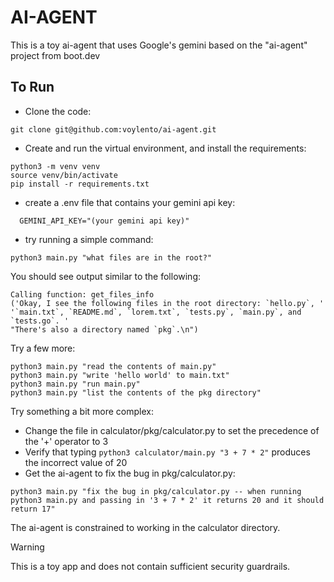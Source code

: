 # AI-AGENT

 This is a toy ai-agent that uses Google's gemini based on the "ai-agent" project from boot.dev

## To Run

- Clone the code:

```
git clone git@github.com:voylento/ai-agent.git
```

- Create and run the virtual environment, and install the requirements:

```
python3 -m venv venv
source venv/bin/activate
pip install -r requirements.txt
```

- create a .env file that contains your gemini api key:

```
  GEMINI_API_KEY="(your gemini api key)"
```

- try running a simple command:

```
python3 main.py "what files are in the root?"
```

You should see output similar to the following:

```
Calling function: get_files_info
('Okay, I see the following files in the root directory: `hello.py`, '
'`main.txt`, `README.md`, `lorem.txt`, `tests.py`, `main.py`, and `tests.go`. '
"There's also a directory named `pkg`.\n")
```

Try a few more:

```
python3 main.py "read the contents of main.py"
python3 main.py "write 'hello world' to main.txt"
python3 main.py "run main.py"
python3 main.py "list the contents of the pkg directory"
```

Try something a bit more complex:

- Change the file in calculator/pkg/calculator.py to set the precedence of the '+' operator to 3
- Verify that typing `python3 calculator/main.py "3 + 7 * 2"` produces the incorrect value of 20
- Get the ai-agent to fix the bug in pkg/calculator.py:

```
python3 main.py "fix the bug in pkg/calculator.py -- when running python3 main.py and passing in '3 + 7 * 2' it returns 20 and it should return 17"
```

The ai-agent is constrained to working in the calculator directory.

> [!WARNING]
> This is a toy app and does not contain sufficient security guardrails.
